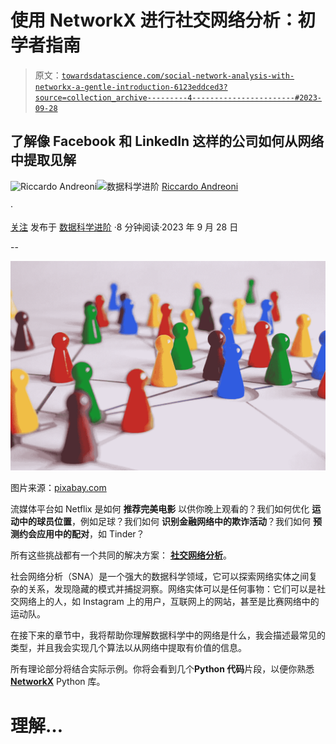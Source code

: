 # 使用 NetworkX 进行社交网络分析：初学者指南

> 原文：[`towardsdatascience.com/social-network-analysis-with-networkx-a-gentle-introduction-6123eddced3?source=collection_archive---------4-----------------------#2023-09-28`](https://towardsdatascience.com/social-network-analysis-with-networkx-a-gentle-introduction-6123eddced3?source=collection_archive---------4-----------------------#2023-09-28)

## 了解像 Facebook 和 LinkedIn 这样的公司如何从网络中提取见解

[](https://medium.com/@riccardo.andreoni?source=post_page-----6123eddced3--------------------------------)![Riccardo Andreoni](https://medium.com/@riccardo.andreoni?source=post_page-----6123eddced3--------------------------------)[](https://towardsdatascience.com/?source=post_page-----6123eddced3--------------------------------)![数据科学进阶](https://towardsdatascience.com/?source=post_page-----6123eddced3--------------------------------) [Riccardo Andreoni](https://medium.com/@riccardo.andreoni?source=post_page-----6123eddced3--------------------------------)

·

[关注](https://medium.com/m/signin?actionUrl=https%3A%2F%2Fmedium.com%2F_%2Fsubscribe%2Fuser%2F76784541161c&operation=register&redirect=https%3A%2F%2Ftowardsdatascience.com%2Fsocial-network-analysis-with-networkx-a-gentle-introduction-6123eddced3&user=Riccardo+Andreoni&userId=76784541161c&source=post_page-76784541161c----6123eddced3---------------------post_header-----------) 发布于 [数据科学进阶](https://towardsdatascience.com/?source=post_page-----6123eddced3--------------------------------) ·8 分钟阅读·2023 年 9 月 28 日[](https://medium.com/m/signin?actionUrl=https%3A%2F%2Fmedium.com%2F_%2Fvote%2Ftowards-data-science%2F6123eddced3&operation=register&redirect=https%3A%2F%2Ftowardsdatascience.com%2Fsocial-network-analysis-with-networkx-a-gentle-introduction-6123eddced3&user=Riccardo+Andreoni&userId=76784541161c&source=-----6123eddced3---------------------clap_footer-----------)

--

[](https://medium.com/m/signin?actionUrl=https%3A%2F%2Fmedium.com%2F_%2Fbookmark%2Fp%2F6123eddced3&operation=register&redirect=https%3A%2F%2Ftowardsdatascience.com%2Fsocial-network-analysis-with-networkx-a-gentle-introduction-6123eddced3&source=-----6123eddced3---------------------bookmark_footer-----------)![](img/43b579957937d01605dc5f2d6c4e31f1.png)

图片来源：[pixabay.com](https://pixabay.com/photos/play-stone-network-networked-1237457/)

流媒体平台如 Netflix 是如何 **推荐完美电影** 以供你晚上观看的？我们如何优化 **运动中的球员位置**，例如足球？我们如何 **识别金融网络中的欺诈活动**？我们如何 **预测约会应用中的配对**，如 Tinder？

所有这些挑战都有一个共同的解决方案： [**社交网络分析**](https://en.wikipedia.org/wiki/Social_network_analysis)。

社会网络分析（SNA）是一个强大的数据科学领域，它可以探索网络实体之间复杂的关系，发现隐藏的模式并捕捉洞察。网络实体可以是任何事物：它们可以是社交网络上的人，如 Instagram 上的用户，互联网上的网站，甚至是比赛网络中的运动队。

在接下来的章节中，我将帮助你理解数据科学中的网络是什么，我会描述最常见的类型，并且我会实现几个算法以从网络中提取有价值的信息。

所有理论部分将结合实际示例。你将会看到几个**Python 代码**片段，以便你熟悉[**NetworkX**](https://networkx.org/) Python 库。

# 理解…
